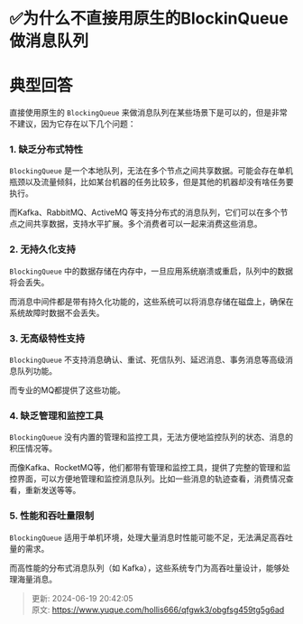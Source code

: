 # ✅为什么不直接用原生的BlockinQueue做消息队列

# 典型回答


直接使用原生的 `BlockingQueue` 来做消息队列在某些场景下是可以的，但是非常不建议，因为它存在以下几个问题：

### 1. 缺乏分布式特性
`BlockingQueue` 是一个本地队列，无法在多个节点之间共享数据。可能会存在单机瓶颈以及流量倾斜，比如某台机器的任务比较多，但是其他的机器却没有啥任务要执行。

而Kafka、RabbitMQ、ActiveMQ 等支持分布式的消息队列，它们可以在多个节点之间共享数据，支持水平扩展。多个消费者可以一起来消费这些消息。

### 2. 无持久化支持
`BlockingQueue` 中的数据存储在内存中，一旦应用系统崩溃或重启，队列中的数据将会丢失。



而消息中间件都是带有持久化功能的，这些系统可以将消息存储在磁盘上，确保在系统故障时数据不会丢失。

### 3. 无高级特性支持
`BlockingQueue` 不支持消息确认、重试、死信队列、延迟消息、事务消息等高级消息队列功能。



而专业的MQ都提供了这些功能。

### 4. 缺乏管理和监控工具
`BlockingQueue` 没有内置的管理和监控工具，无法方便地监控队列的状态、消息的积压情况等。



而像Kafka、RocketMQ等，他们都带有管理和监控工具，提供了完整的管理和监控界面，可以方便地管理和监控消息队列。比如一些消息的轨迹查看，消费情况查看，重新发送等等。

### 5. 性能和吞吐量限制
`BlockingQueue` 适用于单机环境，处理大量消息时性能可能不足，无法满足高吞吐量的需求。



而高性能的分布式消息队列（如 Kafka），这些系统专门为高吞吐量设计，能够处理海量消息。



> 更新: 2024-06-19 20:42:05  
> 原文: <https://www.yuque.com/hollis666/qfgwk3/obgfsg459tg5g6ad>